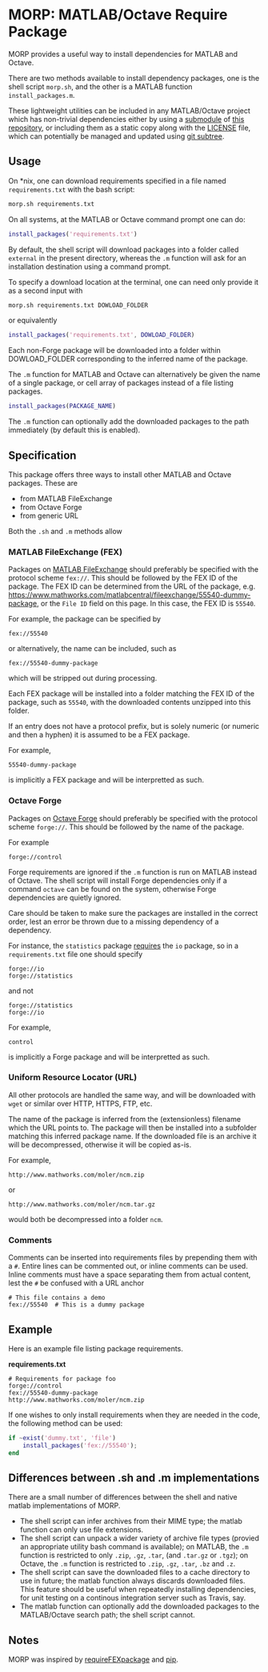 MORP: MATLAB/Octave Require Package
===================================

MORP provides a useful way to install dependencies for MATLAB and
Octave.

There are two methods available to install dependency packages, one is the
shell script `morp.sh`, and the other is a MATLAB function
`install_packages.m`.

These lightweight utilities can be included in any MATLAB/Octave project which
has non-trivial dependencies either by using a [submodule] of
[this repository], or including them as a static copy along with the [LICENSE]
file, which can potentially be managed and updated using [git subtree].


Usage
-----

On *nix, one can download requirements specified in a file named
`requirements.txt` with the bash script:

```bash
morp.sh requirements.txt
```

On all systems, at the MATLAB or Octave command prompt one can do:

```matlab
install_packages('requirements.txt')
```

By default, the shell script will download packages into a folder called
`external` in the present directory, whereas the `.m` function will ask for an
installation destination using a command prompt.

To specify a download location at the terminal, one can need only provide it
as a second input with

```bash
morp.sh requirements.txt DOWLOAD_FOLDER
```

or equivalently

```matlab
install_packages('requirements.txt', DOWLOAD_FOLDER)
```

Each non-Forge package will be downloaded into a folder within DOWLOAD_FOLDER
corresponding to the inferred name of the package.

The `.m` function for MATLAB and Octave can alternatively be given the name of
a single package, or cell array of packages instead of a file listing packages.

```matlab
install_packages(PACKAGE_NAME)
```

The `.m` function can optionally add the downloaded packages to the path
immediately (by default this is enabled).


Specification
-------------

This package offers three ways to install other MATLAB and Octave packages.
These are
  - from MATLAB FileExchange
  - from Octave Forge
  - from generic URL

Both the `.sh` and `.m` methods allow 


### MATLAB FileExchange (FEX)

Packages on [MATLAB FileExchange][fex] should preferably be specified with the
protocol scheme `fex://`.
This should be followed by the FEX ID of the package.
The FEX ID can be determined from the URL of the package, e.g.
<https://www.mathworks.com/matlabcentral/fileexchange/55540-dummy-package>,
or the `File ID` field on this page.
In this case, the FEX ID is `55540`.

For example, the package can be specified by

    fex://55540

or alternatively, the name can be included, such as

    fex://55540-dummy-package

which will be stripped out during processing.

Each FEX package will be installed into a folder matching the FEX ID of the
package, such as `55540`, with the downloaded contents unzipped into this
folder.

If an entry does not have a protocol prefix, but is solely numeric (or numeric
and then a hyphen) it is assumed to be a FEX package.

For example,

    55540-dummy-package

is implicitly a FEX package and will be interpretted as such.


### Octave Forge

Packages on [Octave Forge][forge] should preferably be specified with the
protocol scheme `forge://`.
This should be followed by the name of the package.

For example

    forge://control

Forge requirements are ignored if the `.m` function is run on MATLAB instead
of Octave.
The shell script will install Forge dependencies only if a command `octave`
can be found on the system, otherwise Forge dependencies are quietly ignored.

Care should be taken to make sure the packages are installed in the correct
order, lest an error be thrown due to a missing dependency of a dependency.

For instance, the `statistics` package
[requires](http://octave.sourceforge.net/statistics/)
the `io` package, so in a `requirements.txt` file one should specify

    forge://io
    forge://statistics

and not

    forge://statistics
    forge://io

For example,

    control

is implicitly a Forge package and will be interpretted as such.


### Uniform Resource Locator (URL)

All other protocols are handled the same way, and will be downloaded with
`wget` or similar over HTTP, HTTPS, FTP, etc.

The name of the package is inferred from the (extensionless) filename which the
URL points to.
The package will then be installed into a subfolder matching this inferred
package name.
If the downloaded file is an archive it will be decompressed, otherwise it will
be copied as-is.

For example,

    http://www.mathworks.com/moler/ncm.zip

or

    http://www.mathworks.com/moler/ncm.tar.gz

would both be decompressed into a folder `ncm`.


### Comments

Comments can be inserted into requirements files by prepending them with a `#`.
Entire lines can be commented out, or inline comments can be used.
Inline comments must have a space separating them from actual content, lest
the `#` be confused with a URL anchor

    # This file contains a demo
    fex://55540  # This is a dummy package


Example
-------

Here is an example file listing package requirements.

**requirements.txt**

    # Requirements for package foo
    forge://control
    fex://55540-dummy-package
    http://www.mathworks.com/moler/ncm.zip

If one wishes to only install requirements when they are needed in the code,
the following method can be used:

```matlab
if ~exist('dummy.txt', 'file')
    install_packages('fex://55540');
end
```


Differences between .sh and .m implementations
----------------------------------------------

There are a small number of differences between the shell and native matlab
implementations of MORP.
  - The shell script can infer archives from their MIME type;
    the matlab function can only use file extensions.
  - The shell script can unpack a wider variety of archive file types (provied
    an appropriate utility bash command is available);
    on MATLAB, the `.m` function is restricted to only `.zip`, `.gz`, `.tar`,
    (and `.tar.gz` or `.tgz`);
    on Octave, the `.m` function is restricted to `.zip`, `.gz`, `.tar`, `.bz`
    and `.z`.
  - The shell script can save the downloaded files to a cache directory to use
    in future;
    the matlab function always discards downloaded files.
    This feature should be useful when repeatedly installing dependencies, for
    unit testing on a continous integration server such as Travis, say.
  - The matlab function can optionally add the downloaded packages to the
    MATLAB/Octave search path;
    the shell script cannot.


Notes
-----

MORP was inspired by [requireFEXpackage] and [pip].


  [this repository]:    https://github.com/scottclowe/morp
  [LICENSE]:            https://github.com/scottclowe/morp/blob/master/LICENSE
  [forge]:              http://octave.sourceforge.net/
  [fex]:                https://www.mathworks.com/matlabcentral/fileexchange
  [submodule]:          https://git-scm.com/book/en/v2/Git-Tools-Submodules
  [git subtree]:        https://medium.com/@porteneuve/mastering-git-subtrees-943d29a798ec
  [requireFEXpackage]:  https://www.mathworks.com/matlabcentral/fileexchange/31069-require-fex-package
  [pip]:                https://pip.pypa.io/en/stable/reference/pip_install
